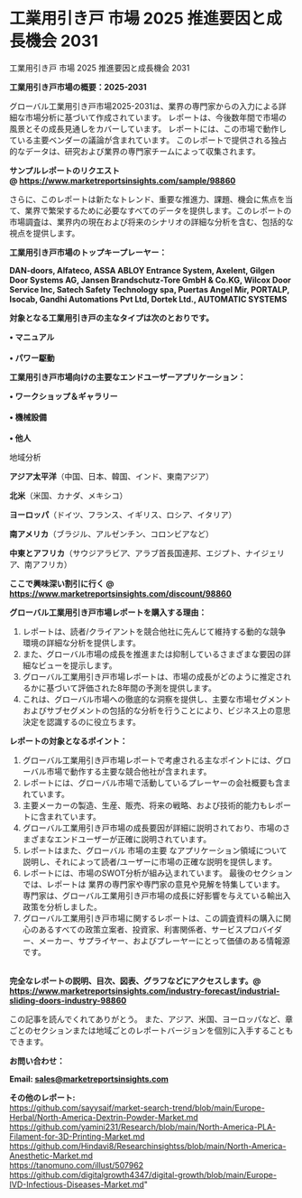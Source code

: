 # 工業用引き戸 市場 2025 推進要因と成長機会 2031
工業用引き戸 市場 2025 推進要因と成長機会 2031


<strong><b>工業用引き戸市場の概要：2025-2031</b></strong>

グローバル工業用引き戸市場2025-2031は、業界の専門家からの入力による詳細な市場分析に基づいて作成されています。 レポートは、今後数年間で市場の風景とその成長見通しをカバーしています。 レポートには、この市場で動作している主要ベンダーの議論が含まれています。 このレポートで提供される独占的なデータは、研究および業界の専門家チームによって収集されます。

<strong>サンプルレポートのリクエスト @ <a href=https://www.marketreportsinsights.com/sample/98860>https://www.marketreportsinsights.com/sample/98860</a></strong>

さらに、このレポートは新たなトレンド、重要な推進力、課題、機会に焦点を当て、業界で繁栄するために必要なすべてのデータを提供します。このレポートの市場調査は、業界内の現在および将来のシナリオの詳細な分析を含む、包括的な視点を提供します。

<strong>工業用引き戸市場のトップキープレーヤー：</strong>

<strong>DAN-doors, Alfateco, ASSA ABLOY Entrance System, Axelent, Gilgen Door Systems AG, Jansen Brandschutz-Tore GmbH & Co.KG, Wilcox Door Service Inc, Satech Safety Technology spa, Puertas Angel Mir, PORTALP, Isocab, Gandhi Automations Pvt Ltd, Dortek Ltd., AUTOMATIC SYSTEMS</strong>

<strong><b>対象となる工業用引き戸の主なタイプは次のとおりです。</b></strong>

<strong>• マニュアル<br><br>• パワー駆動</strong>

<strong><b>工業用引き戸市場向けの主要なエンドユーザーアプリケーション：</b></strong>

<strong>• ワークショップ＆ギャラリー<br><br>• 機械設備<br><br>• 他人</strong>

 地域分析

<strong><b>アジア太平洋</b></strong>（中国、日本、韓国、インド、東南アジア）

<strong><b>北米</b></strong>（米国、カナダ、メキシコ）

<strong><b>ヨーロッパ</b></strong>（ドイツ、フランス、イギリス、ロシア、イタリア）

<strong><b>南アメリカ</b></strong>（ブラジル、アルゼンチン、コロンビアなど）

<strong><b>中東とアフリカ</b></strong>（サウジアラビア、アラブ首長国連邦、エジプト、ナイジェリア、南アフリカ）

<strong>ここで興味深い割引に行く @ <a href=https://www.marketreportsinsights.com/discount/98860>https://www.marketreportsinsights.com/discount/98860</a></strong>

<strong><b>グローバル工業用引き戸市場レポートを購入する理由：</b></strong>
<ol>
  <li>レポートは、読者/クライアントを競合他社に先んじて維持する動的な競争環境の詳細な分析を提供します。</li>
  <li>また、グローバル市場の成長を推進または抑制しているさまざまな要因の詳細なビューを提示します。</li>
  <li>グローバル工業用引き戸市場レポートは、市場の成長がどのように推定されるかに基づいて評価された8年間の予測を提供します。</li>
  <li>これは、グローバル市場への徹底的な洞察を提供し、主要な市場セグメントおよびサブセグメントの包括的な分析を行うことにより、ビジネス上の意思決定を認識するのに役立ちます。</li>
</ol>
<strong><b>レポートの対象となるポイント：</b></strong>
<ol>
  <li>グローバル工業用引き戸市場レポートで考慮される主なポイントには、グローバル市場で動作する主要な競合他社が含まれます。</li>
  <li>レポートには、グローバル市場で活動しているプレーヤーの会社概要も含まれています。</li>
  <li>主要メーカーの製造、生産、販売、将来の戦略、および技術的能力もレポートに含まれています。</li>
  <li>グローバル工業用引き戸市場の成長要因が詳細に説明されており、市場のさまざまなエンドユーザーが正確に説明されています。</li>
  <li>レポートはまた、グローバル 市場の主要 なアプリケーション領域について説明し、それによって読者/ユーザーに市場の正確な説明を提供します。</li>
  <li>レポートには、市場のSWOT分析が組み込まれています。 最後のセクションでは、レポートは 業界の専門家や専門家の意見や見解を特集しています。 専門家は、グローバル工業用引き戸市場の成長に好影響を与えている輸出入政策を分析しました。</li>
  <li>グローバル工業用引き戸市場に関するレポートは、この調査資料の購入に関心のあるすべての政策立案者、投資家、利害関係者、サービスプロバイダー、メーカー、サプライヤー、およびプレーヤーにとって価値のある情報源です。</li>
</ol><br>
<strong>完全なレポートの説明、目次、図表、グラフなどにアクセスします。@ <a href=https://www.marketreportsinsights.com/industry-forecast/industrial-sliding-doors-industry-98860>https://www.marketreportsinsights.com/industry-forecast/industrial-sliding-doors-industry-98860</a></strong>

この記事を読んでくれてありがとう。 また、アジア、米国、ヨーロッパなど、章ごとのセクションまたは地域ごとのレポートバージョンを個別に入手することもできます。

<strong><b>お問い合わせ：</b></strong>

<strong>Email: </strong><a href=mailto:sales@marketreportsinsights.com><strong>sales@marketreportsinsights.com</strong></a>

<strong>その他のレポート:</strong>
<br>
<a href=https://github.com/sayysaif/market-search-trend/blob/main/Europe-Herbal/North-America-Dextrin-Powder-Market.md>https://github.com/sayysaif/market-search-trend/blob/main/Europe-Herbal/North-America-Dextrin-Powder-Market.md</a>
<br>
<a href=https://github.com/yamini231/Research/blob/main/North-America-PLA-Filament-for-3D-Printing-Market.md>https://github.com/yamini231/Research/blob/main/North-America-PLA-Filament-for-3D-Printing-Market.md</a>
<br>
<a href=https://github.com/Hindavi8/Researchinsightss/blob/main/North-America-Anesthetic-Market.md>https://github.com/Hindavi8/Researchinsightss/blob/main/North-America-Anesthetic-Market.md</a>
<br>
<a href=https://tanomuno.com/illust/507962>https://tanomuno.com/illust/507962</a>
<br>
<a href=https://github.com/digitalgrowth4347/digital-growth/blob/main/Europe-IVD-Infectious-Diseases-Market.md>https://github.com/digitalgrowth4347/digital-growth/blob/main/Europe-IVD-Infectious-Diseases-Market.md</a>"
